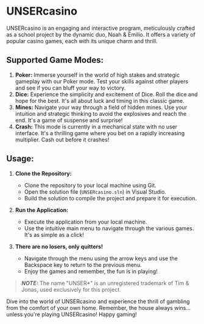 # UNSERcasino

UNSERcasino is an engaging and interactive program, meticulously crafted as a school project by the dynamic duo, Noah & Emilio. It offers a variety of popular casino games, each with its unique charm and thrill.

## Supported Game Modes:
1. **Poker:** Immerse yourself in the world of high stakes and strategic gameplay with our Poker mode. Test your skills against other players and see if you can bluff your way to victory.
2. **Dice:** Experience the simplicity and excitement of Dice. Roll the dice and hope for the best. It's all about luck and timing in this classic game.
3. **Mines:** Navigate your way through a field of hidden mines. Use your intuition and strategic thinking to avoid the explosives and reach the end. It's a game of suspense and surprise!
4. **Crash:** This mode is currently in a mechanical state with no user interface. It's a thrilling game where you bet on a rapidly increasing multiplier. Cash out before it crashes!

## Usage:
1. **Clone the Repository:**
   - Clone the repository to your local machine using Git.
   - Open the solution file (`UNSERcasino.sln`) in Visual Studio.
   - Build the solution to compile the project and prepare it for execution.

2. **Run the Application:**
   - Execute the application from your local machine.
   - Use the intuitive main menu to navigate through the various games. It's as simple as a click!

3. **There are no losers, only quitters!**
   - Navigate through the menu using the arrow keys and use the Backspace key to return to the previous menu.
   - Enjoy the games and remember, the fun is in playing!

> **_NOTE:_**  The name "UNSER*" is an unregistered trademark of Tim & Jonas, used exclusively for this project.

Dive into the world of UNSERcasino and experience the thrill of gambling from the comfort of your own home. Remember, the house always wins... unless you're playing UNSERcasino! Happy gaming!
